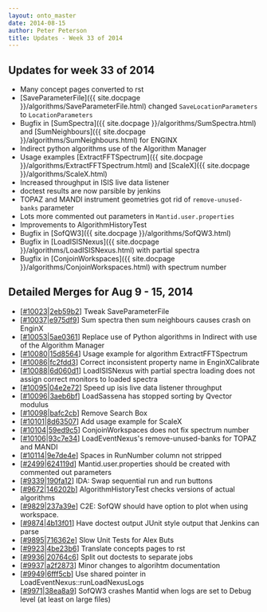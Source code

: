 ```yaml
---
layout: onto_master
date: 2014-08-15
author: Peter Peterson
title: Updates - Week 33 of 2014
---
```

Updates for week 33 of 2014
---------------------------
* Many concept pages converted to rst
* [SaveParameterFile]({{ site.docpage }}/algorithms/SaveParameterFile.html) changed ``SaveLocationParameters`` to ``LocationParameters``
* Bugfix in [SumSpectra]({{ site.docpage }}/algorithms/SumSpectra.html) and  [SumNeighbours]({{ site.docpage }}/algorithms/SumNeighbours.html) for ENGINX
* Indirect python algorithms use of the Algorithm Manager
* Usage examples [ExtractFFTSpectrum]({{ site.docpage }}/algorithms/ExtractFFTSpectrum.html) and [ScaleX]({{ site.docpage }}/algorithms/ScaleX.html)
* Increased throughput in ISIS live data listener
* doctest results are now parsible by jenkins
* TOPAZ and MANDI instrument geometries got rid of ``remove-unused-banks`` parameter
* Lots more commented out parameters in ``Mantid.user.properties``
* Improvements to AlgorithmHistoryTest
* Bugfix in [SofQW3]({{ site.docpage }}/algorithms/SofQW3.html)
* Bugfix in [LoadISISNexus]({{ site.docpage }}/algorithms/LoadISISNexus.html) with partial spectra
* Bugfix in [ConjoinWorkspaces]({{ site.docpage }}/algorithms/ConjoinWorkspaces.html) with spectrum number

Detailed Merges for Aug 9 - 15, 2014
------------------------------------
* \[[#10023](http://trac.mantidproject.org/mantid/ticket/10023)\|[2eb59b2](https://github.com/mantidproject/mantid/commit/2eb59b2e6ccf5c2bb8551c76d7e9e159e0bb3a3d)\] Tweak SaveParameterFile
* \[[#10037](http://trac.mantidproject.org/mantid/ticket/10037)\|[e975df9](https://github.com/mantidproject/mantid/commit/e975df970e5e51b1937f49e7d5db42743cb976ad)\] Sum spectra then sum neighbours causes crash on EnginX
* \[[#10053](http://trac.mantidproject.org/mantid/ticket/10053)\|[5ae0361](https://github.com/mantidproject/mantid/commit/5ae0361f0c6c9af3360e0560e6eb7f058129d2e8)\] Replace use of Python algorithms in Indirect with use of the Algorithm Manager
* \[[#10080](http://trac.mantidproject.org/mantid/ticket/10080)\|[15d8564](https://github.com/mantidproject/mantid/commit/15d8564e801ba75528b8d41d1b22e02fc8b227c1)\] Usage example for algorithm ExtractFFTSpectrum
* \[[#10086](http://trac.mantidproject.org/mantid/ticket/10086)\|[fc2fdd3](https://github.com/mantidproject/mantid/commit/fc2fdd31c17a32da13626346c3cd51795e49409a)\] Correct inconsistent property name in EnginXCalibrate
* \[[#10088](http://trac.mantidproject.org/mantid/ticket/10088)\|[6d060d1](https://github.com/mantidproject/mantid/commit/6d060d104414ccfac23795ad37dc27d0fdfdea1d)\] LoadISISNexus with partial spectra loading does not assign correct monitors to loaded spectra
* \[[#10095](http://trac.mantidproject.org/mantid/ticket/10095)\|[04e2e72](https://github.com/mantidproject/mantid/commit/04e2e72c61920e9d4e37f76ca77aa909e2f2bf7f)\] Speed up isis live data listener throughput
* \[[#10096](http://trac.mantidproject.org/mantid/ticket/10096)\|[3aeb6bf](https://github.com/mantidproject/mantid/commit/3aeb6bfd4f7470c01091540424c436f4077bd06e)\] LoadSassena has stopped sorting by Qvector modulus
* \[[#10098](http://trac.mantidproject.org/mantid/ticket/10098)\|[bafc2cb](https://github.com/mantidproject/mantid/commit/bafc2cb4a39165e93a9772a2687500cb8f5a4b9a)\] Remove Search Box
* \[[#10101](http://trac.mantidproject.org/mantid/ticket/10101)\|[8d63507](https://github.com/mantidproject/mantid/commit/8d63507562f875a9810580bf8bd1e13bc72407b2)\] Add usage example for ScaleX
* \[[#10104](http://trac.mantidproject.org/mantid/ticket/10104)\|[59ed9c5](https://github.com/mantidproject/mantid/commit/59ed9c517fb40d713a2029dcde7c8ebeb355a572)\] ConjoinWorkspaces does not fix spectrum number
* \[[#10106](http://trac.mantidproject.org/mantid/ticket/10106)\|[93c7e34](https://github.com/mantidproject/mantid/commit/93c7e34978444c938c9acce8acaa4c0e0800e312)\] LoadEventNexus's remove-unused-banks for TOPAZ and MANDI
* \[[#10114](http://trac.mantidproject.org/mantid/ticket/10114)\|[9e7de4e](https://github.com/mantidproject/mantid/commit/9e7de4e8ecfedbfefcda45faf8b3f4e7cbebfc72)\] Spaces in RunNumber column not stripped
* \[[#2499](http://trac.mantidproject.org/mantid/ticket/2499)\|[624119d](https://github.com/mantidproject/mantid/commit/624119dce3943d47551d90c41211c0547610ed69)\] Mantid.user.properties should be created with commented out parameters
* \[[#9339](http://trac.mantidproject.org/mantid/ticket/9339)\|[190fa12](https://github.com/mantidproject/mantid/commit/190fa1219f37ed6a7f64e5b5c9db0072f8692f7f)\] IDA: Swap sequential run and run buttons
* \[[#9672](http://trac.mantidproject.org/mantid/ticket/9672)\|[146202b](https://github.com/mantidproject/mantid/commit/146202b53578864c58ab36f52cbba88c8207be43)\] AlgorithmHistoryTest checks versions of actual algorithms
* \[[#9829](http://trac.mantidproject.org/mantid/ticket/9829)\|[237a39e](https://github.com/mantidproject/mantid/commit/237a39ec7b61cb747ea1ddb38810987f7f707ffa)\] C2E: SofQW should have option to plot when using workspace.
* \[[#9874](http://trac.mantidproject.org/mantid/ticket/9874)\|[4b13f01](https://github.com/mantidproject/mantid/commit/4b13f01765d884c8e36529d2ec5751e7acffdf18)\] Have doctest output JUnit style output that Jenkins can parse
* \[[#9895](http://trac.mantidproject.org/mantid/ticket/9895)\|[716362e](https://github.com/mantidproject/mantid/commit/716362e2d5b1cfe05cb121ed021983c791f23b6e)\] Slow Unit Tests for Alex Buts
* \[[#9923](http://trac.mantidproject.org/mantid/ticket/9923)\|[4be23b6](https://github.com/mantidproject/mantid/commit/4be23b6fbc87ec033345a57dd33e57a7d3de85b2)\] Translate concepts pages to rst
* \[[#9936](http://trac.mantidproject.org/mantid/ticket/9936)\|[20764c6](https://github.com/mantidproject/mantid/commit/20764c6b9ad4e78b16543df770968d66d55ae925)\] Split out doctests to separate jobs
* \[[#9937](http://trac.mantidproject.org/mantid/ticket/9937)\|[a2f2873](https://github.com/mantidproject/mantid/commit/a2f287384ea7a6bdf98d5116147d86845ca51f4c)\] Minor changes to algorihtm documentation
* \[[#9949](http://trac.mantidproject.org/mantid/ticket/9949)\|[6fff5cb](https://github.com/mantidproject/mantid/commit/6fff5cbccfe7ece77b2efe9036717120e406c194)\] Use shared pointer in LoadEventNexus::runLoadNexusLogs
* \[[#9971](http://trac.mantidproject.org/mantid/ticket/9971)\|[38ea8a9](https://github.com/mantidproject/mantid/commit/38ea8a99619a2e843124bfcdf9216e27080260e1)\] SofQW3 crashes Mantid when logs are set to Debug level (at least on large files)

